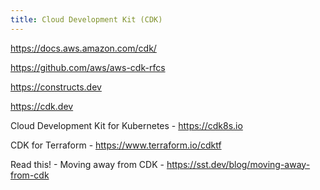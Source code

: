 ```yaml
---
title: Cloud Development Kit (CDK)
---
```


https://docs.aws.amazon.com/cdk/

https://github.com/aws/aws-cdk-rfcs

https://constructs.dev

https://cdk.dev

Cloud Development Kit for Kubernetes - https://cdk8s.io

CDK for Terraform - https://www.terraform.io/cdktf

Read this! - Moving away from CDK - https://sst.dev/blog/moving-away-from-cdk
